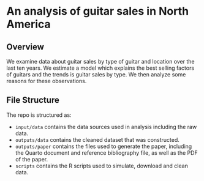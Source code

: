 # An analysis of guitar sales in North America

## Overview

We examine data about guitar sales by type of guitar and location over the last ten years. We estimate a model which explains the best selling factors of guitars and the trends is guitar sales by type.
We then analyze some reasons for these observations. 

## File Structure

The repo is structured as:

-   `input/data` contains the data sources used in analysis including the raw data.
-   `outputs/data` contains the cleaned dataset that was constructed.
-   `outputs/paper` contains the files used to generate the paper, including the Quarto document and reference bibliography file, as well as the PDF of the paper. 
-   `scripts` contains the R scripts used to simulate, download and clean data.